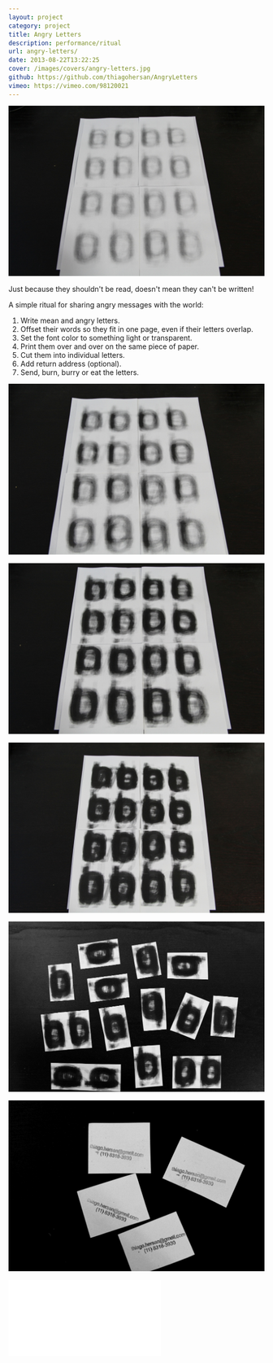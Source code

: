 ```yaml
---
layout: project
category: project
title: Angry Letters
description: performance/ritual
url: angry-letters/
date: 2013-08-22T13:22:25
cover: /images/covers/angry-letters.jpg
github: https://github.com/thiagohersan/AngryLetters
vimeo: https://vimeo.com/98120021
---
```

![](/images/projects/angry-letters/xIMG_0491.jpg)

Just because they shouldn't be read, doesn't mean they can't be written!

A simple ritual for sharing angry messages with the world:

1. Write mean and angry letters.
2. Offset their words so they fit in one page, even if their letters overlap.
3. Set the font color to something light or transparent.
4. Print them over and over on the same piece of paper.
5. Cut them into individual letters.
6. Add return address (optional).
7. Send, burn, burry or eat the letters.

![](/images/projects/angry-letters/xIMG_0493.jpg)

![](/images/projects/angry-letters/xIMG_0494.jpg)

![](/images/projects/angry-letters/xIMG_0498.jpg)

![](/images/projects/angry-letters/xIMG_0509.jpg)

![](/images/projects/angry-letters/xIMG_0515.jpg)

<div class="video-wrapper video-wrapper-16x9">
    <iframe src="//player.vimeo.com/video/98120021?byline=0&title=0&portrait=0" frameborder="0" webkitallowfullscreen mozallowfullscreen allowfullscreen></iframe>
</div>
